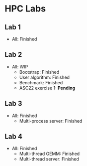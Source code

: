 # HPC Labs

## Lab 1

- All: Finished

## Lab 2

- All: WIP
    - Bootstrap: Finished
    - User algorithm: Finished
    - Benchmark: Finished
    - ASC22 exercise 1: **Pending**

## Lab 3

- All: Finished
    - Multi-process server: Finished

## Lab 4

- All: Finished
    - Multi-thread GEMM: Finished
    - Multi-thread server: Finished